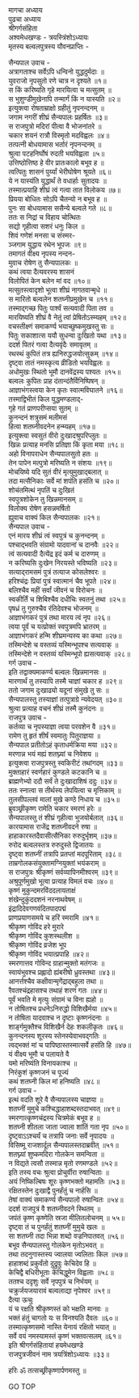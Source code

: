 मागचा अध्याय  
पुढचा अध्याय  
श्रीगर्गसंहिता  
अश्वमेधखण्डः - त्रयस्त्रिंशोऽध्यायः  
मृतस्य बल्वलपुत्रस्य यौवनप्राप्तिः -  
  
सैन्यपाल उवाच -  
अत्रागताश्च सर्वेऽपि धन्विनो युद्धदुर्मदाः ॥  
युवराजो नृपसुतो रणे चात्र न दृश्यते ॥१॥  
स किं करिष्यति गृहे मारयित्वा च मत्सुतम् ॥  
स भुशुण्डीमुखेनापि तन्मार्गं किं न यास्यति ॥२॥  
इत्युक्त्वा रोषताम्राक्षो ग्रहीतुं नृपनन्दनम् ॥  
जगाम नगरीं शीघ्रं सैन्यपालः प्रहर्षितः ॥३॥  
स राजपुत्रो मदिरां पीत्वा वै भोजनांतरे ॥  
चकार शयनं रात्रौ विस्मृतो मदविह्वलः ॥४॥  
तत्पत्नी बोधयामास भर्तारं नृपनन्दनम् ॥  
श्रुत्वा पटहनिर्घोषं रुदती भयविह्वला ॥५॥  
उत्तिष्ठोत्तिष्ठ हे वीर प्रातःकालो बभूव ह ॥  
त्वत्पितुः शासनं पुर्य्यां भेरीघोषेण श्रूयते ॥६॥  
ये न यास्यंति युद्धार्थं ते वधार्हाः सुतादयः ॥  
तस्मात्प्रयाहि शीघ्रं त्वं गत्वा तात विलोकय ॥७॥  
प्रियया बोधितः सोऽपि चैतन्यो न बभूव ह ॥  
पुनः सा बोधयामास ससैन्ये बल्वले गते ॥८॥  
ततः स निद्रां च विहाय चोत्थितः  
     सद्यो गृहीत्वा सशरं धनुः किल ॥  
शिवं गणेशं मनसा च संस्मर-  
     ञ्जगाम युद्धाय रथेन भूपजः ॥९॥  
तमागतं वीक्ष्य नृपस्य नन्दन-  
     मुवाच रोषेण तु सैन्यपालकः ॥  
कथं त्वया दैत्यवरस्य शासनं  
     विलोपितं केन बलेन मां वद ॥१०॥  
मत्सुतस्त्वादृशो भूत्वा शीघ्रं नागतवान्मृधे ॥  
स मारितो बल्वलेन शतघ्नीप्रमुखेन च ॥११॥  
तस्माद्‌गच्छ पितुः पार्श्वं सत्यवादी पिता तव ॥  
मारयिष्यति शीघ्रं वै नेतुं त्वां प्रेषितोऽस्म्यहम् ॥१२॥  
वचस्तीक्ष्णं समाकर्ण्य भयाच्छुष्कमुखस्तु सः ॥  
पितुः सकाशात्स ययौ सुधन्वा दुःखितो यथा ॥१३॥  
ददर्श पितरं गत्वा दैत्यवृंदैः समावृतम् ॥  
रथस्थं कुपितं तत्र ह्यनिरुद्धजयोत्सुकम् ॥१४॥  
दृष्ट्वा तातं नमस्कृत्य व्रीडितो भयविह्वलः ॥  
अधोमुखः स्थितो भूमौ दानवेंद्रस्य पश्यतः ॥१५॥  
बल्वलः कुपितः प्राह दंतान्दंतैर्विनिष्पिषन् ॥  
आज्ञाभंगस्त्वया केन कृतः स्वात्मविघातने ॥१६॥  
तस्माद्विभीतं किल युद्धमण्डलाद्‌-  
     गृहे गतं प्राणपरीप्सया सुतम् ॥  
कुनन्दनं शत्रुसमं मलीमसं  
     हित्वा शतघ्नीवदनेन हन्म्यहम् ॥१७॥  
इत्युक्त्वा स्वसुतं वीरो दुःखादश्रुपरिप्लुतः ॥  
खिन्नः प्रत्याह मनसि प्रतिज्ञा किं कृता मया ॥१८॥  
अहो विनापराधेन सैन्यपालसुतो हतः ॥  
तेन पापेन मत्पुत्रो मरिष्यति न संशयः ॥१९॥  
मोचयिष्ये यदि सुतं वीरं मृत्युमुखाद्बलात् ॥  
तदा मत्सैनिकाः सर्वे मां शपंति हसंति च ॥२०॥  
शोचंतमित्थं नृपतिं च दुःखितं  
     स्वपुत्रशोकेन तु खिन्नमानसम् ॥  
विलोक्य रोषेण हसन्नमर्षितो  
     ह्युवाच वाक्यं किल सैन्यपालकः ॥२१॥  
सैन्यपाल उवाच -  
एनं मारय शीघ्रं त्वं स्वपुत्रं च कुनन्दनम् ॥  
पश्चाद्‌भवति संग्रामो यादवानां च दानवैः ॥२२॥  
त्वं सत्यवादी दैत्येंद्र इदं कर्म च दारुणम् ॥  
न करिष्यसि दुःखेन निरयस्ते भविष्यति ॥२३॥  
सत्याद्‌रामसमं पुत्रं तत्याज कोसलेश्वरः ॥  
हरिश्चंद्रः प्रियां पुत्रं स्वात्मानं चैव भूपते ॥२४॥  
बलिश्चैव महीं सर्वां जीवनं च विरोचनः ॥  
स्वकीर्तिं च शिबिश्चैव दधीचिः स्वतनुं तथा ॥२५॥  
पृषध्रं तु गुरुश्चैव रंतिदेवश्च भोजनम् ॥  
आज्ञाभंगकरं पुत्रं तथा मारय त्वं नृप ॥२६॥  
त्वया पूर्वं च यत्प्रोक्तं स्वपुत्रमपि भ्रातरम् ॥  
आज्ञाभंगकरं हन्मि शीघ्रमन्यस्य का कथा ॥२७॥  
तस्मिन्देशे च वस्तव्यं यस्मिन्भूपश्च सत्यवाक् ॥  
तस्मिन्देशे न वस्तव्यं यस्मिन्भूपो ह्यसत्यवाक् ॥२८॥  
गर्ग उवाच -  
इति तद्वाक्यमाकर्ण्य बल्वलः खिन्नमानसः ॥  
मारणार्थं तु तस्यापि तस्मै चाज्ञां चकार ह ॥२९॥  
ततो जगाम दुःखाढ्यो यदूनां संमुखे तु सः ॥  
सैन्यपालस्तु तस्याज्ञां तत्पुत्राग्रे न्यवेदयत् ॥३०॥  
श्रुत्वा प्रत्याह वचनं शीघ्रं तस्मै कुनंदनः ॥  
राजपुत्र उवाच -  
कर्तव्या च नृपस्याज्ञा त्वया परवशेन वै ॥३१॥  
रामेण तु हृतं शीर्षं स्वमातुः पितुराज्ञया ॥  
सैन्यपाल प्रतीतोऽहं कृताधर्मक्रिया मया ॥३२॥  
मरणान्न भयं मह्यं शतघ्न्यां च निवेशय ॥  
इत्युक्त्वा राजपुत्रस्तु स्वकिरीटं तथांगदम् ॥३३॥  
मुक्ताहारं स्वर्णहारं कुण्डले कटकानि च ॥  
ब्राह्मणेभ्यो ददौ सर्वं ते दुःखादाशिषं ददुः ॥३४॥  
ततः स्नात्वा स तीर्थस्य लेपयित्वा च मृत्तिकाम् ॥  
तुलसीपल्लवं मालां मुखे कण्ठे निधाय च ॥३५॥  
ब्रुवञ्छ्रीकृष्ण रामेति चकार स्मरणं हरेः ॥  
सैन्यपालस्तु तं शीघ्रं गृहीत्वा भुजयोर्बलात् ॥३६॥  
कारयामास राजेंद्र शतघ्नीवदने रुषा ॥  
हाहाकारस्तदैवासीत्सैनिका रुरुदुर्भृशम् ॥३७॥  
रुरोद बल्वलस्तत्र रुरुदुस्ते द्विजातयः ॥  
दृष्ट्वा शतघ्नीं तत्रापि प्रतप्तां मदपूरिताम् ॥३८॥  
ताम्रगोलकसंयुक्तामग्नियुक्तां भयंकराम् ॥  
स राजपुत्रः श्रीकृष्णं सर्वव्यापिनमीश्वरम् ॥३९॥  
अश्रुपूर्णमुखो भूत्वा प्रत्याह विमलं वचः ॥४०॥  
कृष्णं मुकुन्दमरविंददलायताक्षं  
     शंखेन्दुकुंददशनं नरनाथवेषम् ॥  
इंद्रादिदेवगणवंदितपादपद्मं  
     प्राणप्रयाणसमये च हरिं स्मरामि ॥४१॥  
श्रीकृष्ण गोविंद हरे मुरारे  
     श्रीकृष्ण गोविंद कुशस्थलीश ॥  
श्रीकृष्ण गोविंद व्रजेश भूप  
     श्रीकृष्ण गोविंद भयात्प्रपाहि ॥४२॥  
स्मरणात्तव गोविन्द ग्राहान्मुक्तो मतंगजः ॥  
स्वायंभुवश्च प्रह्लादो ह्यंबरीषो ध्रुवस्तथा ॥४३॥  
आनर्त्तश्चैव कक्षीवान्मृगेंद्राद्बहुला तथा ॥  
रैवतश्चंद्रहासश्च तथाहं शरणं गतः ॥४४॥  
पूर्वं भवति मे मृत्युः संग्रामं च विना ह्यहो ॥  
न तोषितश्च प्रधनेऽनिरुद्धो विशिखैर्मया ॥४५॥  
न तोषिता यादवाश्च न दृष्टाः कृष्णनंदनाः ॥  
शार्ङ्गमुक्तैश्च विशिखैर्न देहः शकलीकृतः ॥४६॥  
कुनन्दनस्य शूरस्य स्तेनस्येवाभवद्‌गतिः ॥  
त्वद्‌भक्तं मां च पापिष्ठास्तस्मात्सर्वे हसंति हि ॥४७॥  
यं वीक्ष्य भूमौ च पलायते वै  
     यमो मरिष्यंति विनायकाश्च ॥  
निरंकुशं कृष्णजनं च पूज्यं  
     कथं शतघ्नी किल मां हनिष्यति ॥४८॥  
गर्ग उवाच -  
इत्थं वदति शूरे वै सैन्यपालस्य चाज्ञया ॥  
शतघ्नीं मुमुचे कश्चिद्धाहाशब्दस्तदाभवत् ॥४९॥  
स्मरणात्कृष्णचंद्रस्य चित्रमेकं बभूव ह ॥  
शतघ्नी शीतला जाता ज्वाला शांतिं गता नृप ॥५०॥  
दृष्ट्वाऽऽश्चर्यं च तत्रापि जनाः सर्वे नृपादयः ॥  
विसिष्मू राजशार्दूल सैन्यपालस्तदाब्रवीत् ॥५१॥  
शतघ्न्यां शुष्कमदिरा गोलकेन समन्विता ॥  
न विद्यते त्वसौ तस्मान्न मृतो रणमण्डले ॥५२॥  
इति तस्य वचः श्रुत्वा प्रोचुर्वीरा रुषान्विताः ॥  
अयं निष्किल्बिषः शूरः कृष्णभक्तो महामतिः ॥५३॥  
रक्षितस्तेन दुःखाद्वै पुनर्हंतुं च नार्हसि ॥  
तेषां वाक्यं समाकर्ण्य सैन्यपालो रुषान्वितः ॥५४॥  
ददर्श राजपुत्रं वै शतघ्नीवदने स्थितम् ॥  
जपंतं कृष्ण कृष्णेति स्रजा मीलितलोचनम् ॥ ५५॥  
दृष्ट्वा तं च पुनर्हंतुं शतघ्नीं मुमुचे खलः ॥  
सा शतघ्नी तदा भिन्ना शब्दो वज्रनिपातवत् ॥५६॥  
बभूव सैन्यपालस्तु गोलकेन मृतोऽभवत् ॥  
तथा तदनुगास्तस्य ज्वालया ज्वलिताः किल ॥५७॥  
हाहाशब्दं प्रकुर्वंतो दुद्रुवुः केचिदेव हि ॥  
केचिद्वै बधिरीभूताः केचिद्धूमेन विह्वलाः ॥५८॥  
ततश्च ददृशुः सर्वे नृपपुत्रं च निर्भयम् ॥  
चक्रुर्जयजयारावं बल्वलाद्या नृपेश्वर ॥५९॥  
दैत्या ऊचुः  
यं च रक्षति श्रीकृष्णस्तं को भक्षति मानवः ॥  
भक्तं हंतुं चागतो यः स विनश्यति दैवतः ॥६०॥  
तस्मात्कृष्णसमो नास्ति येनायं रक्षितो भयात् ॥  
सर्वे वयं नमस्यामस्तं कृष्णं भक्तवत्सलम् ॥६१॥  
इति श्रीगर्गसंहितायां हयमेधखण्डे  
राजपुत्रजीवनं नाम त्रयत्रिंशोऽध्यायः ॥३३॥  
  
हरिः ॐ तत्सच्छ्रीकृष्णार्पणमस्तु ॥  
  
GO TOP
